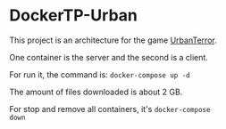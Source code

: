 # DockerTP-Urban

This project is an architecture for the game [UrbanTerror](https://www.urbanterror.info/home/).

One container is the server and the second is a client. 

For run it, the command is: <code>docker-compose up -d</code>

The amount of files downloaded is about 2 GB.

For stop and remove all containers, it's <code>docker-compose down</code>